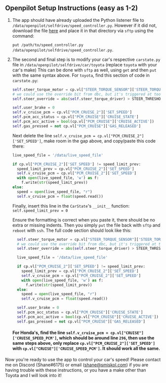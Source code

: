 ## Openpilot Setup Instructions (easy as 1-2)

1. The app should have already uploaded the Python listener file to `/data/openpilot/selfdrive/speed_controller.py`. However if it did not, download the file [here](https://github.com/ShaneSmiskol/op-speed-controller-app/blob/master/speed_controller.py) and place it in that directory via `sftp` using the command:

    `put /path/to/speed_controller.py /data/openpilot/selfdrive/speed_controller.py`.


2. The second and final step is to modify your car's respective `carstate.py` file in `/data/openpilot/selfdrive/car/toyota` (replace `toyota` with your car's make) This can be done with `sftp` as well, using `get` and then `put` with the same syntax above. For `toyota`, find this section of code in `carstate.py`:

    ```python
    self.steer_torque_motor = cp.vl["STEER_TORQUE_SENSOR"]['STEER_TORQUE_EPS']
    # we could use the override bit from dbc, but it's triggered at too high torque values
    self.steer_override = abs(self.steer_torque_driver) > STEER_THRESHOLD

    self.user_brake = 0
    self.v_cruise_pcm = cp.vl["PCM_CRUISE_2"]['SET_SPEED']
    self.pcm_acc_status = cp.vl["PCM_CRUISE"]['CRUISE_STATE']
    self.pcm_acc_active = bool(cp.vl["PCM_CRUISE"]['CRUISE_ACTIVE'])
    self.gas_pressed = not cp.vl["PCM_CRUISE"]['GAS_RELEASED']
    ```
    
    Next delete the line `self.v_cruise_pcm = cp.vl["PCM_CRUISE_2"]['SET_SPEED']`, make room in the gap above, and copy/paste this code there:
    
    ```python
    live_speed_file = '/data/live_speed_file'
    
    if cp.vl["PCM_CRUISE_2"]['SET_SPEED'] != speed_limit_prev:
      speed_limit_prev = cp.vl["PCM_CRUISE_2"]['SET_SPEED']
      self.v_cruise_pcm = cp.vl["PCM_CRUISE_2"]['SET_SPEED']
      with open(live_speed_file, 'w') as f:
        f.write(str(speed_limit_prev))
    else:
      speed = open(live_speed_file, "r")
      self.v_cruise_pcm = float(speed.read())
      ```
      
      Finally, insert this line in the `CarState`'s `__init__` function: `self.speed_limit_prev = 0`
      
      Ensure the formatting is correct when you paste it, there should be no extra or missing indents. Then you simply `put` the file back with `sftp` and `reboot` with `ssh`. The full code section should look like this:
      
      ```python
        self.steer_torque_motor = cp.vl["STEER_TORQUE_SENSOR"]['STEER_TORQUE_EPS']
        # we could use the override bit from dbc, but it's triggered at too high torque values
        self.steer_override = abs(self.steer_torque_driver) > STEER_THRESHOLD

        live_speed_file = '/data/live_speed_file'

        if cp.vl["PCM_CRUISE_2"]['SET_SPEED'] != speed_limit_prev:
          speed_limit_prev = cp.vl["PCM_CRUISE_2"]['SET_SPEED']
          self.v_cruise_pcm = cp.vl["PCM_CRUISE_2"]['SET_SPEED']
          with open(live_speed_file, 'w') as f:
            f.write(str(speed_limit_prev))
        else:
          speed = open(live_speed_file, "r")
          self.v_cruise_pcm = float(speed.read())

        self.user_brake = 0
        self.pcm_acc_status = cp.vl["PCM_CRUISE"]['CRUISE_STATE']
        self.pcm_acc_active = bool(cp.vl["PCM_CRUISE"]['CRUISE_ACTIVE'])
        self.gas_pressed = not cp.vl["PCM_CRUISE"]['GAS_RELEASED']
    ```
    
    #### For Honda's, find the line `self.v_cruise_pcm = cp.vl["CRUISE"]['CRUISE_SPEED_PCM']`, which should be around line `296`, then use the same steps above, only replace `cp.vl["PCM_CRUISE_2"]['SET_SPEED']` with `cp.vl["CRUISE"]['CRUISE_SPEED_PCM']`. It should work all the same.
    
Now you're ready to use the app to control your car's speed! Please contact me on Discord (Shane#6175) or email (shane@smiskol.com) if you are having trouble with these instructions, or you have a make other than Toyota and I will look into it!
